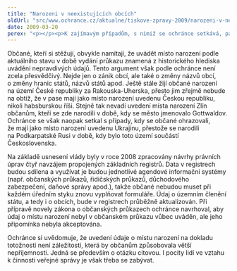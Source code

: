 ```yaml
---
title: "Narozeni v neexistujících obcích"
oldUrl: "src/www.ochrance.cz/aktualne/tiskove-zpravy-2009/narozeni-v-neexistujicich-obcich"
date: 2009-03-20
perex: "<p></p><p>K zajímavým případům, s nimiž se ochránce setkává, patří uvádění údajů o místě narození v úředních dokladech v situaci, kdy již například původní obec neexistuje. Občané jsou většinou nespokojeni s tím, že mají v dokladech jako místo narození uvedenu obec podle aktuálního územního členění a nikoli obec, která mezitím zanikla např. v důsledku důlní činnosti nebo vybudování vodní nádrže nebo se stala součástí jiné obce. Naposledy šlo o případ občanů narozených v obci Mušov zaniklé v důsledku vybudování vodní nádrže Nové Mlýny, kteří mají v občanských průkazech jako místo narození uvedeny Pasohlávky.</p>"
---
```


<!-- imported from the old website -->

<p class="Normln-web" style="TEXT-DECORATION: none">Občané, kteří si stěžují, obvykle namítají, že uvádět místo narození podle aktuálního stavu v době vydání průkazu znamená z historického hlediska uvádění nepravdivých údajů. Tento argument však podle ochránce není zcela přesvědčivý. Nejde jen o zánik obcí, ale také o změny názvů obcí, o změny hranic států, názvů států apod. Ještě stále žijí občané narození na území České republiky za Rakouska-Uherska, přesto jim zřejmě nebude na obtíž, že v pase mají jako místo narození uvedenu Českou republiku, nikoli habsburskou říši. Stejně tak nevadí uvedení místa narození Zlín občanům, kteří se zde narodili v době, kdy se město jmenovalo Gottwaldov. Ochránce se však naopak setkal s případy, kdy se občané ohrazovali, že mají jako místo narození uvedenu Ukrajinu, přestože se narodili na Podkarpatské Rusi v době, kdy bylo toto území součástí Československa.</p><p class="Normln-web" style="TEXT-DECORATION: none">Na základě usnesení vlády byly v roce 2008 zpracovány návrhy právních úprav čtyř navzájem propojených základních registrů. Data v registrech budou sdílena a využívat je budou jednotlivé agendové informační systémy (např. občanských průkazů, řidičských průkazů, důchodového zabezpečení, daňové správy apod.), takže občané nebudou muset při každém úředním styku znovu vyplňovat formuláře. Údaj o územním členění státu, a tedy i o obcích, bude v registrech průběžně aktualizován. Při přípravě novely zákona o občanských průkazech ochránce navrhoval, aby údaj o místu narození nebyl v občanském průkazu vůbec uváděn, ale jeho připomínka nebyla akceptována.</p><p class="Normln-web" style="TEXT-DECORATION: none">Ochránce si uvědomuje, že uvedení údaje o místu narození na dokladu totožnosti není záležitostí, která by občanům způsobovala větší nepříjemnosti. Jedná se především o otázku citovou. I pocity lidí ve vztahu k činnosti veřejné správy je však třeba se zabývat.</p>
